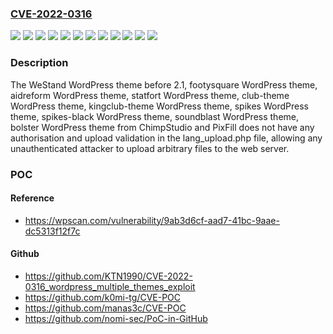 ### [CVE-2022-0316](https://cve.mitre.org/cgi-bin/cvename.cgi?name=CVE-2022-0316)
![](https://img.shields.io/static/v1?label=Product&message=WeStand&color=blue)
![](https://img.shields.io/static/v1?label=Product&message=aidreform&color=blue)
![](https://img.shields.io/static/v1?label=Product&message=bolster&color=blue)
![](https://img.shields.io/static/v1?label=Product&message=club-theme&color=blue)
![](https://img.shields.io/static/v1?label=Product&message=footysquare&color=blue)
![](https://img.shields.io/static/v1?label=Product&message=kingclub-theme&color=blue)
![](https://img.shields.io/static/v1?label=Product&message=soundblast&color=blue)
![](https://img.shields.io/static/v1?label=Product&message=spikes&color=blue)
![](https://img.shields.io/static/v1?label=Product&message=spikes-black&color=blue)
![](https://img.shields.io/static/v1?label=Product&message=statfort&color=blue)
![](https://img.shields.io/static/v1?label=Version&message=%3D%200%20&color=brighgreen)
![](https://img.shields.io/static/v1?label=Vulnerability&message=CWE-434%20Unrestricted%20Upload%20of%20File%20with%20Dangerous%20Type&color=brighgreen)

### Description

The WeStand WordPress theme before 2.1, footysquare WordPress theme, aidreform WordPress theme, statfort WordPress theme, club-theme WordPress theme, kingclub-theme WordPress theme, spikes WordPress theme, spikes-black WordPress theme, soundblast WordPress theme, bolster WordPress theme from ChimpStudio and PixFill does not have any authorisation and upload validation in the lang_upload.php file, allowing any unauthenticated attacker to upload arbitrary files to the web server.

### POC

#### Reference
- https://wpscan.com/vulnerability/9ab3d6cf-aad7-41bc-9aae-dc5313f12f7c

#### Github
- https://github.com/KTN1990/CVE-2022-0316_wordpress_multiple_themes_exploit
- https://github.com/k0mi-tg/CVE-POC
- https://github.com/manas3c/CVE-POC
- https://github.com/nomi-sec/PoC-in-GitHub

